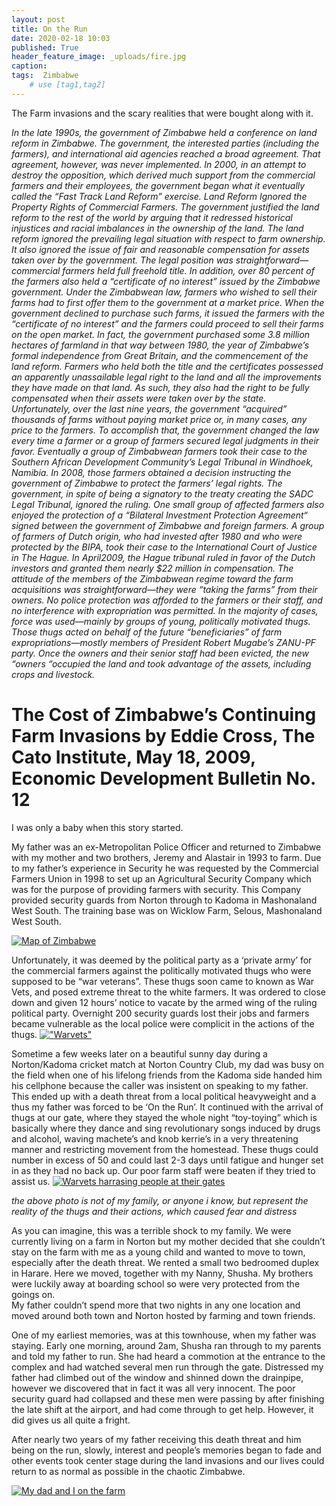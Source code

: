 ```yaml
---
layout: post
title: On the Run
date: 2020-02-18 10:03
published: True
header_feature_image: _uploads/fire.jpg
caption:
tags:  Zimbabwe
    # use [tag1,tag2]
---
```

The Farm invasions and the scary realities that were bought along with it. 

_In the late 1990s, the government of Zimbabwe held a conference on land reform in Zimbabwe. The government, the interested parties (including the farmers), and international aid agencies reached a broad agreement. That agreement, however, was never implemented. In 2000, in an attempt to destroy the opposition, which derived much support from the commercial farmers and their employees, the government began what it eventually called the “Fast Track Land Reform” exercise.
Land Reform Ignored the Property Rights of Commercial Farmers.  The government justified the land reform to the rest of the world by arguing that it redressed historical injustices and racial imbalances in the ownership of the land. The land reform ignored the prevailing legal situation with respect to farm ownership. It also ignored the issue of fair and reasonable compensation for assets taken over by the government.
The legal position was straightforward—commercial farmers held full freehold title. In addition, over 80 percent of the farmers also held a “certificate of no interest” issued by the Zimbabwe government. Under the Zimbabwean law, farmers who wished to sell their farms had to first offer them to the government at a market price. When the government declined to purchase such farms, it issued the farmers with the “certificate of no interest” and the farmers could proceed to sell their farms on the open market. In fact, the government purchased some 3.8 million hectares of farmland in that way between 1980, the year of Zimbabwe’s formal independence from Great Britain, and the commencement of the land reform.
Farmers who held both the title and the certificates possessed an apparently unassailable legal right to the land and all the improvements they have made on that land. As such, they also had the right to be fully compensated when their assets were taken over by the state.
Unfortunately, over the last nine years, the government “acquired” thousands of farms without paying market price or, in many cases, any price to the farmers. To accomplish that, the government changed the law every time a farmer or a group of farmers secured legal judgments in their favor. Eventually a group of Zimbabwean farmers took their case to the Southern African Development Community’s Legal Tribunal in Windhoek, Namibia. In 2008, those farmers obtained a decision instructing the government of Zimbabwe to protect the farmers’ legal rights. The government, in spite of being a signatory to the treaty creating the SADC Legal Tribunal, ignored the ruling.
One small group of affected farmers also enjoyed the protection of a “Bilateral Investment Protection Agreement“  signed between the government of Zimbabwe and foreign farmers. A group of farmers of Dutch origin, who had invested after 1980 and who were protected by the BIPA, took their case to the International Court of Justice in The Hague. In April2009, the Hague tribunal ruled in favor of the Dutch investors and granted them nearly $22 million in compensation.
The attitude of the members of the Zimbabwean regime toward the farm acquisitions was straightforward—they were “taking the farms” from their owners. No police protection was afforded to the farmers or their staff, and no interference with expropriation was permitted. In the majority of cases, force was used—mainly by groups of young, politically motivated thugs. Those thugs acted on behalf of the future “beneficiaries” of farm expropriations—mostly members of President Robert Mugabe’s ZANU-PF party. Once the owners and their senior staff had been evicted, the new “owners “occupied the land and took advantage of the assets, including crops and livestock._

# The Cost of Zimbabwe’s Continuing Farm Invasions by Eddie Cross, The Cato Institute, May 18, 2009, Economic Development Bulletin No. 12

I was only a baby when this story started.

My father was an ex-Metropolitan Police Officer and returned to Zimbabwe with my mother and two brothers, Jeremy and Alastair in 1993 to farm.  Due to my father’s experience in Security he was requested by the Commercial Farmers Union in 1998 to set up an Agricultural Security Company which was for the purpose of providing farmers with security.  This Company provided security guards from Norton through to Kadoma in Mashonaland West South.  The training base was on Wicklow Farm, Selous, Mashonaland West South.

[![Map of Zimbabwe ](/_uploads/map-of-zimbabwe.png)](/_uploads/map-of-zimbabwe.png)

Unfortunately, it was deemed by the political party as a ‘private army’ for the commercial farmers against the politically motivated thugs who were supposed to be “war veterans”. These thugs soon came to known as War Vets, and posed extreme threat to the white farmers.   It was ordered to close down and given 12 hours’ notice to vacate by the armed wing of the ruling political party.  Overnight 200 security guards lost their jobs and farmers became vulnerable as the local police were complicit in the actions of the thugs.
[!["Warvets"](/_uploads/warvets.png)](/_uploads/warvets.png)

Sometime a few weeks later on a beautiful sunny day during a Norton/Kadoma cricket match at Norton Country Club, my dad was busy on the field when one of his lifelong friends from the Kadoma side handed him his cellphone because the caller was insistent on speaking to my father.   This ended up with a death threat from a local political heavyweight and a thus my father was forced to be ‘On the Run’.
It continued with the arrival of thugs at our gate, where they stayed the whole night “toy-toying” which is basically where they dance and sing revolutionary songs induced by drugs and alcohol, waving machete’s and knob kerrie’s in a very threatening manner and restricting movement from the homestead.  These thugs could number in excess of 50 and could last 2-3 days until fatigue and hunger set in as they had no back up.  Our poor farm staff were beaten if they tried to assist us.
[![Warvets harrasing people at their gates](/_uploads/warvets-harrasing-people-at-their-gates.png)](/_uploads/warvets-harrasing-people-at-their-gates.png)

_the above photo is not of my family, or anyone i know, but represent the reality of the thugs and their actions, which caused fear and distress_

As you can imagine, this was a terrible shock to my family.  We were currently living on a farm in Norton but my mother decided that she couldn’t stay on the farm with me as a young child and wanted to move to town, especially after the death threat.  We rented a small two bedroomed duplex in Harare.  Here we moved, together with my Nanny, Shusha.  My brothers were luckily away at boarding school so were very protected from the goings on.  
My father couldn’t spend more that two nights in any one location and moved around both town and Norton hosted by farming and town friends.  

One of my earliest memories, was at this townhouse, when my father was staying.  Early one morning, around 2am, Shusha ran through to my parents and told my father to run.  She had heard a commotion at the entrance to the complex and had watched several men run through the gate.  Distressed my father had climbed out of the window and shinned down the drainpipe, however we discovered that in fact it was all very innocent.  The poor security guard had collapsed and these men were passing by after finishing the late shift at the airport, and had come through to get help.  However, it did gives us all quite a fright.

After nearly two years of my father receiving this death threat and him being on the run, slowly, interest and people’s memories began to fade and other events took center stage during the land invasions and our lives could return to as normal as possible in the chaotic Zimbabwe.

[![My dad and I on the farm ](/_uploads/my-dad-and-i-on-the-farm.png)](/_uploads/my-dad-and-i-on-the-farm.png)
